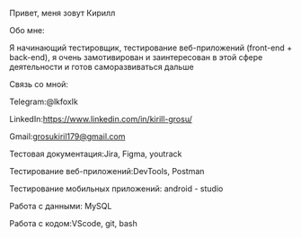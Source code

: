 Привет, меня зовут Кирилл 

Обо мне:

Я начинающий тестировщик, тестирование веб-приложений (front-end + back-end), я очень замотивирован и заинтересован в этой сфере деятельности и готов саморазвиваться дальше

Связь со мной:

Telegram:@lkfoxlk

LinkedIn:https://www.linkedin.com/in/kirill-grosu/

Gmail:grosukiril179@gmail.com

Тестовая документация:Jira, Figma, youtrack

Тестирование веб-приложений:DevTools, Postman

Тестирование мобильных приложений: android - studio

Работа с данными: MySQL

Работа с кодом:VScode, git, bash
